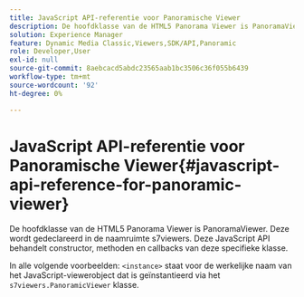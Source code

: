 ```yaml
---
title: JavaScript API-referentie voor Panoramische Viewer
description: De hoofdklasse van de HTML5 Panorama Viewer is PanoramaViewer. Deze wordt gedeclareerd in de naamruimte s7viewers. Deze JavaScript API behandelt constructor, methoden en callbacks van deze specifieke klasse.
solution: Experience Manager
feature: Dynamic Media Classic,Viewers,SDK/API,Panoramic
role: Developer,User
exl-id: null
source-git-commit: 8aebcacd5abdc23565aab1bc3506c36f055b6439
workflow-type: tm+mt
source-wordcount: '92'
ht-degree: 0%

---
```


# JavaScript API-referentie voor Panoramische Viewer{#javascript-api-reference-for-panoramic-viewer}

De hoofdklasse van de HTML5 Panorama Viewer is PanoramaViewer. Deze wordt gedeclareerd in de naamruimte s7viewers. Deze JavaScript API behandelt constructor, methoden en callbacks van deze specifieke klasse.

In alle volgende voorbeelden: `<instance>` staat voor de werkelijke naam van het JavaScript-viewerobject dat is geïnstantieerd via het `s7viewers.PanoramicViewer` klasse.
